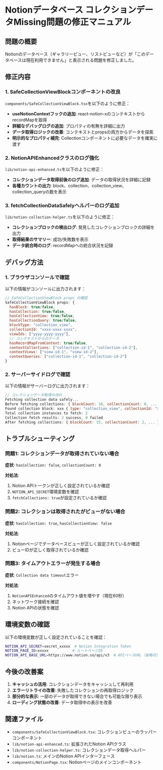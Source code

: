 # Notionデータベース コレクションデータMissing問題の修正マニュアル

## 問題の概要
Notionのデータベース（ギャラリービュー、リストビューなど）が「このデータベースは現在利用できません」と表示される問題を修正しました。

## 修正内容

### 1. SafeCollectionViewBlockコンポーネントの改良
`components/SafeCollectionViewBlock.tsx`を以下のように修正：

- **useNotionContextフックの追加**: react-notion-xのコンテキストからrecordMapを取得
- **詳細なデバッグログの追加**: プロパティの有無を詳細に出力
- **データ取得ロジックの改善**: コンテキストとpropsの両方からデータを探索
- **明示的なプロパティ補完**: Collectionコンポーネントに必要なデータを確実に渡す

### 2. NotionAPIEnhancedクラスのログ強化
`lib/notion-api-enhanced.ts`を以下のように修正：

- **コレクションデータ取得前後のログ追加**: データの取得状況を詳細に記録
- **各種カウントの出力**: block、collection、collection_view、collection_queryの数を表示

### 3. fetchCollectionDataSafelyヘルパーのログ追加
`lib/notion-collection-helper.ts`を以下のように修正：

- **コレクションブロックの検出ログ**: 発見したコレクションブロックの詳細を出力
- **取得結果のサマリー**: 成功/失敗数を表示
- **データ統合時のログ**: recordMapへの統合状況を記録

## デバッグ方法

### 1. ブラウザコンソールで確認
以下の情報がコンソールに出力されます：

```javascript
// SafeCollectionViewBlock props の確認
SafeCollectionViewBlock props: {
  hasBlock: true/false,
  hasCollection: true/false,
  hasCollectionView: true/false,
  hasCollectionQuery: true/false,
  blockType: "collection_view",
  collectionId: "xxxx-xxxx-xxxx",
  viewIds: ["yyyy-yyyy-yyyy"],
  // コンテキストからのデータ
  hasRecordMapFromContext: true/false,
  contextCollections: ["collection-id-1", "collection-id-2"],
  contextViews: ["view-id-1", "view-id-2"],
  contextQueries: ["collection-id-1", "collection-id-2"]
}
```

### 2. サーバーサイドログで確認
以下の情報がサーバーログに出力されます：

```javascript
// コレクションデータ取得の流れ
Fetching collection data safely...
Before fetching collections: { blockCount: 10, collectionCount: 0, ... }
Found collection block: xxx { type: "collection_view", collectionId: "xxx", viewIds: [...] }
Total collection instances to fetch: 2
Collection fetch results: 2 success, 0 failed
After fetching collections: { blockCount: 15, collectionCount: 2, ... }
```

## トラブルシューティング

### 問題1: コレクションデータが取得されていない場合
**症状**: `hasCollection: false`, `collectionCount: 0`

**対処法**:
1. Notion APIトークンが正しく設定されているか確認
2. `NOTION_API_SECRET`環境変数を確認
3. `fetchCollections: true`が設定されているか確認

### 問題2: コレクションは取得されたがビューがない場合
**症状**: `hasCollection: true`, `hasCollectionView: false`

**対処法**:
1. Notionページでデータベースビューが正しく設定されているか確認
2. ビューIDが正しく取得されているか確認

### 問題3: タイムアウトエラーが発生する場合
**症状**: `Collection data timeout`エラー

**対処法**:
1. `NotionAPIEnhanced`のタイムアウト値を増やす（現在60秒）
2. ネットワーク接続を確認
3. Notion APIの状態を確認

## 環境変数の確認

以下の環境変数が正しく設定されていることを確認：

```bash
NOTION_API_SECRET=secret_xxxxx  # Notion Integration Token
NOTION_PAGE_ID=xxxxx           # ルートページID
NOTION_API_BASE_URL=https://www.notion.so/api/v3  # APIベースURL（省略可）
```

## 今後の改善案

1. **キャッシュの活用**: コレクションデータをキャッシュして再利用
2. **エラーリトライの改善**: 失敗したコレクションの再取得ロジック
3. **部分的な表示**: 一部のデータが取得できない場合でも可能な限り表示
4. **ローディング状態の改善**: データ取得中の表示を改善

## 関連ファイル

- `components/SafeCollectionViewBlock.tsx`: コレクションビューのラッパーコンポーネント
- `lib/notion-api-enhanced.ts`: 拡張されたNotion APIクラス
- `lib/notion-collection-helper.ts`: コレクションデータ取得ヘルパー
- `lib/notion.ts`: メインのNotion APIインターフェース
- `components/NotionPage.tsx`: Notionページのメインコンポーネント